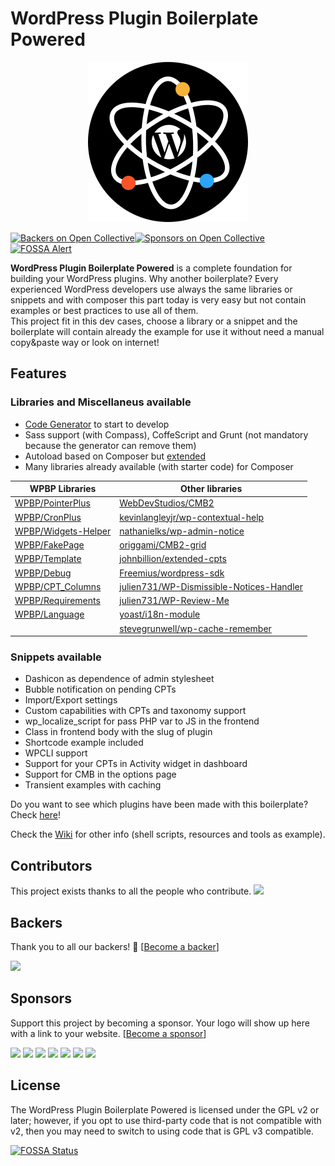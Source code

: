 # WordPress Plugin Boilerplate Powered
<p align="center">
<img src="https://raw.githubusercontent.com/WPBP/boilerplate-assets/master/icon-256x256.png" alt="Logo" title="Logo">
</p>

[![Backers on Open Collective](https://opencollective.com/WordPress-Plugin-Boilerplate-Powered/backers/badge.svg)](#backers)[![Sponsors on Open Collective](https://opencollective.com/WordPress-Plugin-Boilerplate-Powered/sponsors/badge.svg)](#sponsors)[![FOSSA Alert](https://app.fossa.io/api/projects/git%2Bgithub.com%2FWPBP%2FWordPress-Plugin-Boilerplate-Powered.svg?type=shield)](#license)

**WordPress Plugin Boilerplate Powered** is a complete foundation for building your WordPress plugins.
Why another boilerplate? Every experienced WordPress developers use always the same libraries or snippets and with composer this part today is very easy but not contain examples or best practices to use all of them.  
This project fit in this dev cases, choose a library or a snippet and the boilerplate will contain already the example for use it without need a manual copy&paste way or look on internet!

## Features

### Libraries and Miscellaneus available

* [Code Generator](https://github.com/WPBP/WordPress-Plugin-Boilerplate-Powered#generator-tool) to start to develop
* Sass support (with Compass), CoffeScript and Grunt (not mandatory because the generator can remove them)
* Autoload based on Composer but [extended](https://github.com/WPBP/WordPress-Plugin-Boilerplate-Powered/blob/master/plugin-name/engine/class-initialize.php)
* Many libraries already available (with starter code) for Composer

| WPBP Libraries  | Other libraries |
| --- | --- |
| [WPBP/PointerPlus](https://github.com/WPBP/PointerPlus) | [WebDevStudios/CMB2](https://github.com/WebDevStudios/CMB2)  |
| [WPBP/CronPlus](https://github.com/WPBP/CronPlus) | [kevinlangleyjr/wp-contextual-help](https://github.com/kevinlangleyjr/wp-contextual-help)  |
| [WPBP/Widgets-Helper](https://github.com/WPBP/Widgets-Helper)  | [nathanielks/wp-admin-notice](https://github.com/nathanielks/wordpress-admin-notice)  |
| [WPBP/FakePage](https://github.com/WPBP/FakePage)  | [origgami/CMB2-grid](https://github.com/origgami/cmb2-grid)  |
| [WPBP/Template](https://github.com/WPBP/Template)  | [johnbillion/extended-cpts](https://github.com/johnbillion/extended-cpts/)  |
| [WPBP/Debug](https://github.com/WPBP/Debug)  | [Freemius/wordpress-sdk](https://github.com/Freemius/wordpress-sdk)  |
| [WPBP/CPT_Columns](https://github.com/WPBP/CPT_Columns)  | [julien731/WP-Dismissible-Notices-Handler](https://github.com/julien731/wp-dismissible-notices-handler)  |
| [WPBP/Requirements](https://github.com/WPBP/Requirements)  | [julien731/WP-Review-Me](https://github.com/julien731/WP-Review-Me)  |
| [WPBP/Language](https://github.com/WPBP/Language)  | [yoast/i18n-module](https://github.com/yoast/i18n-module)  |
|   | [stevegrunwell/wp-cache-remember](https://github.com/stevegrunwell/wp-cache-remember)  |


### Snippets available

* Dashicon as dependence of admin stylesheet
* Bubble notification on pending CPTs
* Import/Export settings
* Custom capabilities with CPTs and taxonomy support
* wp_localize_script for pass PHP var to JS in the frontend
* Class in frontend body with the slug of plugin
* Shortcode example included
* WPCLI support
* Support for your CPTs in Activity widget in dashboard
* Support for CMB in the options page
* Transient examples with caching

Do you want to see which plugins have been made with this boilerplate? Check [here](https://github.com/WPBP/WordPress-Plugin-Boilerplate-Powered/wiki/Plugin-made-with-this-Boilerplate)!  

Check the [Wiki](https://github.com/WPBP/WordPress-Plugin-Boilerplate-Powered/wiki/) for other info (shell scripts, resources and tools as example).

## Contributors

This project exists thanks to all the people who contribute.
<a href="https://github.com/WPBP/WordPress-Plugin-Boilerplate-Powered/graphs/contributors"><img src="https://opencollective.com/WordPress-Plugin-Boilerplate-Powered/contributors.svg?width=890" /></a>

## Backers

Thank you to all our backers! 🙏 [[Become a backer](https://opencollective.com/WordPress-Plugin-Boilerplate-Powered#backer)]

<a href="https://opencollective.com/WordPress-Plugin-Boilerplate-Powered#backers" target="_blank"><img src="https://opencollective.com/WordPress-Plugin-Boilerplate-Powered/backers.svg?width=890"></a>

## Sponsors

Support this project by becoming a sponsor. Your logo will show up here with a link to your website. [[Become a sponsor](https://opencollective.com/WordPress-Plugin-Boilerplate-Powered#sponsor)]

<a href="https://opencollective.com/WordPress-Plugin-Boilerplate-Powered/sponsor/0/website" target="_blank"><img src="https://opencollective.com/WordPress-Plugin-Boilerplate-Powered/sponsor/0/avatar.svg"></a>
<a href="https://opencollective.com/WordPress-Plugin-Boilerplate-Powered/sponsor/1/website" target="_blank"><img src="https://opencollective.com/WordPress-Plugin-Boilerplate-Powered/sponsor/1/avatar.svg"></a>
<a href="https://opencollective.com/WordPress-Plugin-Boilerplate-Powered/sponsor/2/website" target="_blank"><img src="https://opencollective.com/WordPress-Plugin-Boilerplate-Powered/sponsor/2/avatar.svg"></a>
<a href="https://opencollective.com/WordPress-Plugin-Boilerplate-Powered/sponsor/3/website" target="_blank"><img src="https://opencollective.com/WordPress-Plugin-Boilerplate-Powered/sponsor/3/avatar.svg"></a>
<a href="https://opencollective.com/WordPress-Plugin-Boilerplate-Powered/sponsor/4/website" target="_blank"><img src="https://opencollective.com/WordPress-Plugin-Boilerplate-Powered/sponsor/4/avatar.svg"></a>
<a href="https://opencollective.com/WordPress-Plugin-Boilerplate-Powered/sponsor/5/website" target="_blank"><img src="https://opencollective.com/WordPress-Plugin-Boilerplate-Powered/sponsor/5/avatar.svg"></a>
<a href="https://opencollective.com/WordPress-Plugin-Boilerplate-Powered/sponsor/6/website" target="_blank"><img src="https://opencollective.com/WordPress-Plugin-Boilerplate-Powered/sponsor/6/avatar.svg"></a>


## License

The WordPress Plugin Boilerplate Powered is licensed under the GPL v2 or later; however, if you opt to use third-party code that is not compatible with v2, then you may need to switch to using code that is GPL v3 compatible.

[![FOSSA Status](https://app.fossa.io/api/projects/git%2Bgithub.com%2FWPBP%2FWordPress-Plugin-Boilerplate-Powered.svg?type=large)](https://app.fossa.io/projects/git%2Bgithub.com%2FWPBP%2FWordPress-Plugin-Boilerplate-Powered?ref=badge_large)
